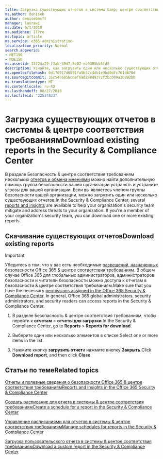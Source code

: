 ```yaml
---
title: Загрузка существующих отчетов в системы &amp; центре соответствия требованиям
ms.author: deniseb
author: denisebmsft
manager: laurawi
ms.date: 6/1/2018
ms.audience: ITPro
ms.topic: article
ms.service: o365-administration
localization_priority: Normal
search.appverid:
- MET150
- MOE150
ms.assetid: 1372da29-f3ab-49d7-8c02-eb9305bb5fd8
description: Узнайте, как загрузить один или несколько существующих отчетов о безопасности &amp; центре соответствия требованиям.
ms.openlocfilehash: 0d176917d6591fa5b37c4db1e9bd0dfc761d670d
ms.sourcegitcommit: 36c5466056cdef6ad2a8d9372f2bc009a30892bb
ms.translationtype: MT
ms.contentlocale: ru-RU
ms.lasthandoff: 08/27/2018
ms.locfileid: "22534833"
---
```

# <a name="download-existing-reports-in-the-security-amp-compliance-center"></a><span data-ttu-id="d1616-103">Загрузка существующих отчетов в системы &amp; центре соответствия требованиям</span><span class="sxs-lookup"><span data-stu-id="d1616-103">Download existing reports in the Security &amp; Compliance Center</span></span>

<span data-ttu-id="d1616-p101">В разделе Безопасность &amp; центре соответствия требованиям нескольких [отчетов и обмена мнениями](reports-and-insights-in-security-and-compliance.md) можно найти дополнительную помощь группа безопасности вашей организации устранять и устраните угрозы для вашей организации. Если вы являетесь членом группы безопасности вашей организации, можно загрузить один или несколько существующих отчетов.</span><span class="sxs-lookup"><span data-stu-id="d1616-p101">In the Security &amp; Compliance Center, several [reports and insights](reports-and-insights-in-security-and-compliance.md) are available to help your organization's security team mitigate and address threats to your organization. If you're a member of your organization's security team, you can download one or more existing reports.</span></span> 
  
## <a name="download-existing-reports"></a><span data-ttu-id="d1616-106">Скачивание существующих отчетов</span><span class="sxs-lookup"><span data-stu-id="d1616-106">Download existing reports</span></span>

> [!IMPORTANT]
> <span data-ttu-id="d1616-p102">Убедитесь в том, что у вас есть необходимые [разрешений, назначенных безопасности Office 365 &amp; центре соответствия требованиям](permissions-in-the-security-and-compliance-center.md). В общем случае Office 365 для глобальных администраторов, администраторов безопасности и читатели безопасности можно доступа к отчетам в безопасности &amp; центре соответствия требованиям.</span><span class="sxs-lookup"><span data-stu-id="d1616-p102">Make sure that you have the necessary [permissions assigned in the Office 365 Security &amp; Compliance Center](permissions-in-the-security-and-compliance-center.md). In general, Office 365 global administrators, security administrators, and security readers can access reports in the Security &amp; Compliance Center.</span></span> 
  
1. <span data-ttu-id="d1616-109">В разделе Безопасность &amp; центре соответствия требованиям, чтобы перейти к **отчетам** \> **отчеты для загрузки**.</span><span class="sxs-lookup"><span data-stu-id="d1616-109">In the Security &amp; Compliance Center, go to **Reports** \> **Reports for download**.</span></span>
    
2. <span data-ttu-id="d1616-110">Выберите один или несколько элементов в списке.</span><span class="sxs-lookup"><span data-stu-id="d1616-110">Select one or more items in the list.</span></span>
    
3. <span data-ttu-id="d1616-111">Нажмите кнопку **загрузить отчет**и нажмите кнопку **Закрыть**.</span><span class="sxs-lookup"><span data-stu-id="d1616-111">Click **Download report**, and then click **Close**.</span></span>
    
## <a name="related-topics"></a><span data-ttu-id="d1616-112">Статьи по теме</span><span class="sxs-lookup"><span data-stu-id="d1616-112">Related topics</span></span>
<span data-ttu-id="d1616-113"><a name="download"> </a></span><span class="sxs-lookup"><span data-stu-id="d1616-113"></span></span>

[<span data-ttu-id="d1616-114">Отчеты и полезные сведения о безопасности Office 365 &amp; центре соответствия требованиям</span><span class="sxs-lookup"><span data-stu-id="d1616-114">Reports and insights in the Office 365 Security &amp; Compliance Center</span></span>](reports-and-insights-in-security-and-compliance.md)
  
[<span data-ttu-id="d1616-115">Создать расписание для отчета в системы &amp; центре соответствия требованиям</span><span class="sxs-lookup"><span data-stu-id="d1616-115">Create a schedule for a report in the Security &amp; Compliance Center</span></span>](create-a-schedule-for-a-report.md)
  
[<span data-ttu-id="d1616-116">Управление расписаниями для отчетов в системы &amp; центре соответствия требованиям</span><span class="sxs-lookup"><span data-stu-id="d1616-116">Manage schedules for reports in the Security &amp; Compliance Center</span></span>](manage-schedules-for-multiple-reports.md)
  
[<span data-ttu-id="d1616-117">Загрузка пользовательского отчета в системы &amp; центре соответствия требованиям</span><span class="sxs-lookup"><span data-stu-id="d1616-117">Download a custom report in the Security &amp; Compliance Center</span></span>](set-up-and-download-a-custom-report.md)
  

